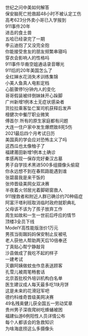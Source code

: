 世纪之问中美如何解答  
保安脑死亡抢救超48小时不被认定工伤  
高考623分外卖小哥已入学报到  
911事件20年  
进击的食土兽  
五哈已经录完了一期  
李云迪抱了又没完全抱  
你能接受舍友的朋友频繁串寝吗  
穿衣会影响人的性格吗  
911事件华裔空姐通话录音曝光  
911后的20年美国怎么了  
全红婵水花消失术训练集锦  
小美人鱼真人电影定档  
心脏骤停1分钟内人的变化  
哥哥假装被绊倒妹妹开心跺脚  
广州新增1例本土无症状感染者  
货拉拉乘客坠亡案司机获释后发声  
檀健次中餐厅职业微笑  
傅首尔 所有的原生家庭都有问题  
大连一住户家中发生爆燃致8死5伤  
2021最后四个月考试日历  
美国真的学会应对恐怖主义了吗  
这西瓜也太像柚子了  
福建莆田新增1例本土确诊  
孝感再现一保存完好秦汉古墓  
男子自学技术黑进500多组摄像头偷窥  
你永远想不到在春熙路能遇到谁  
张碧晨我是来干饭的  
张帅晋级美网女双决赛  
半夜着火邻居光着脚砸窗救人  
911搜救者和附近人群已确诊约70种癌症  
阿富汗塔利班取消临时政府就职典礼  
父母该不该为了孩子放弃工作  
周生如故和一生一世前后呼应的情节  
顶楼3全员下线  
ModelY高性能版涨价1万元  
男孩当街踹妈妈保安制止反被吼  
老人获他人帮助两天后10倍奉还  
丁真贴心帮宁静敲背  
沙县做成了我吃不起的样子  
一建考试  
灭霸阿姨做蚊虫作息表送顾客  
孔雪儿被周笔畅套话  
北京首批校外培训机构白名单  
医生建议成人每天最多吃1块月饼  
这是未来的花滑冠军吧  
德约科维奇晋级美网决赛  
49名残奥健儿获全国五一劳动奖章  
贵州男子深夜爬树吃蜂蛹被困  
福建仙游6例阳性人员详情公布  
每个人都该会的急救知识  
为啥海底捞这么多摄像头  
